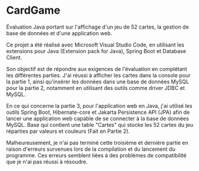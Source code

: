 # CardGame
Évaluation Java portant sur l'affichage d'un jeu de 52 cartes, la gestion de base de données et d'une application web.

Ce projet a été réalisé avec Microsoft Visual Studio Code, en utilisant les extensions pour Java (Extension pack for Java), Spring Boot et Database Client.

Son objectif est de répondre aux exigences de l'évaluation en complétant les différentes parties. J'ai réussi à afficher les cartes dans la console pour la partie 1, ainsi qu'insérer les données dans une base de données MySQL pour la partie 2, 
notamment en utilisant des outils comme driver JDBC et MySQL.

En ce qui concerne la partie 3, pour l'application web en Java, j'ai utilisé les outils Spring Boot, Hibernate-core et Jakarta Persistence API (JPA) afin de lancer une application web capable de se connecter à la base de données MySQL.
Base qui contient une table "Cartes" qui stocke les 52 cartes du jeu réparties par valeurs et couleurs (Fait en Partie 2).

Malheureusement, je n'ai pas terminé cette troisième et dernière partie en raison d'erreurs survenues lors de la compilation et du lancement du programme. Ces erreurs semblent liées à des problèmes de compatibilité que je n'ai pas réussi à résoudre.
